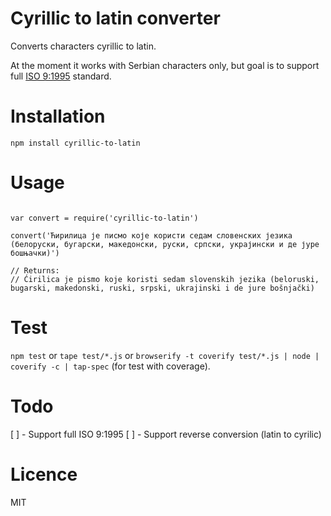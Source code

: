 # Cyrillic to latin converter

Converts characters cyrillic to latin.

At the moment it works with Serbian characters only, but goal is to support full [ISO 9:1995](http://en.wikipedia.org/wiki/ISO_9) standard.

# Installation

`npm install cyrillic-to-latin`

# Usage

```

var convert = require('cyrillic-to-latin')

convert('Ћирилица је писмо које користи седам словенских језика (белоруски, бугарски, македонски, руски, српски, украјински и де јуре бошњачки)')

// Returns:
// Ćirilica je pismo koje koristi sedam slovenskih jezika (beloruski, bugarski, makedonski, ruski, srpski, ukrajinski i de jure bošnjački)

```

# Test

`npm test` or `tape test/*.js` or `browserify -t coverify test/*.js | node | coverify -c | tap-spec` (for test with coverage).

# Todo

[ ] - Support full ISO 9:1995
[ ] - Support reverse conversion (latin to cyrilic)

# Licence

MIT
